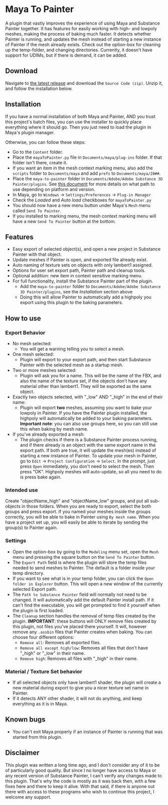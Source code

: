 # Maya To Painter
A plugin that vastly improves the experience of using Maya and Substance Painter together. It has features for easily working with high- and lowpoly meshes, making the process of baking much faster. It detects whether Painter is running, and updates the mesh instead of starting a new instance of Painter if the mesh already exists. 
Check out the option-box for cleaning up the temp-folder, and changing directories.
Currently, it doesn't have support for UDIMs, but if there is demand, it can be added.

## Download
Navigate to [the latest release](https://github.com/pramberg/MayaToPainter/releases/latest) and download the `Source Code (zip)`. Unzip it, and follow the installation below.

## Installation
If you have a normal installation of both Maya and Painter, AND you trust this project's batch files, you can use the installer to quickly place everything where it should go. Then you just need to load the plugin in Maya's plugin manager.

Otherwise, you can follow these steps:
* Go to the `Content` folder.
* Place the `mayaToPainter.py` file in `Documents/maya/plug-ins` folder. If that folder isn't there, create it.
* If you want an item in the mesh context marking menu, also add the `scripts` folder to `Documents/maya` and add `prefs` to `Documents/maya/20##`.
* Place the `maya-to-painter` folder in `Documents/Adobe/Adobe Substance 3D Painter/plugins`. See [this document](https://helpx.adobe.com/substance-3d-painter/scripting-and-development/scripts-and-plugins/creating-a-javascript-plugin.html) for more details on what path to use depending on platform and version.
* In Maya, go to `Windows` → `Settings/Preferences` → `Plug-in Manager`
* Check the *Loaded* and *Auto load* checkboxes for `mayaToPainter.py`
* You should now have a new menu button under Maya's `Mesh` menu called `Send To Painter`. 
* If you installed to marking menu, the mesh context marking menu will have a new `Send To Painter` button at the bottom.

## Features
* Easy export of selected object(s), and open a new project in Substance Painter with that object.
* Update meshes if Painter is open, and exported file already exist.
* Auto naming of texture sets on objects with only lambert1 assigned.
* Options for user set export path, Painter path and cleanup tools.
* Optional addition: new item in context sensitive marking menu.
* For full functionality, install the Substance Painter part of the plugin.
    - Add the `maya-to-painter` folder to `Documents/Adobe/Adobe Substance 3D Painter/plugins`, see the *Installation* section above
    - Doing this will allow Painter to automatically add a highpoly you export using this plugin to the baking parameters.

## How to use
### Export Behavior
* No mesh selected:
    - You will get a warning telling you to select a mesh.
* One mesh selected:
    - Plugin will export to your export path, and then start Substance Painter with the selected mesh as a startup mesh.
* Two or more meshes selected:
    - Plugin will ask you for a name. This will be the name of the FBX, and also the name of the texture set, if the objects don't have any material other than lambert1. They will be exported as the same object.
* Exactly two objects selected, with "_low" AND "_high" in the end of their name:
    - Plugin will export **two** meshes, assuming you want to bake your lowpoly in Painter. If you have the Painter plugin installed, the highpoly will automatically be added to your baking parameters. **Important note**: you can also use groups here, so you can still use this when baking by mesh name.
* If you've already exported a mesh:
    - The plugin checks if there is a Substance Painter process running, and if there already is an object with the same export name in the export path. If both are true, it will update the mesh(es) instead of starting a new instance of Painter. To update your mesh in Painter, go to `Edit` → `Project Configuration` → `Select`. In the prompt, just press `Open` immediately, you don't need to select the mesh. Then press "OK".
    Highpoly meshes will auto-update, so all you need to do is press bake again.

### Intended use
Create "objectName_high" and "objectName_low" groups, and put all sub-objects in those folders. When you are ready to export, select the both groups and press export. If you named your meshes inside the groups correctly, you will be able to bake in Painter using `By mesh name`. When you have a project set up, you will easily be able to iterate by sending the group(s) to Painter again.

### Settings
* Open the option-box by going to the `Modeling` menu set, open the `Mesh` menu and pressing the square button on the `Send To Painter` button.
* The `Export Path` field is where the plugin will store the temp files needed to send meshes to Painter. The default is a folder inside your temp directory.
* If you want to see what is in your temp folder, you can click the `Open folder in Explorer` button. This will open a new window of the currently selected Export path.
* The `Path to Substance Painter` field will normally not need to be changed. It will automatically add the default Painter install path. If it can't find the executable, you will get prompted to find it yourself when the plugin is first loaded.
* The `Cleanup` section handles the removal of temp files created by the plugin. **IMPORTANT**: these buttons will ONLY remove files created by this plugin, not files you've placed there yourself. It will, however remove any `.assbin` files that Painter creates when baking. 
You can choose four different options:
  * `Remove all`: Removes all exported files.
  * `Remove all except high/low`: Removes all files that don't have "_high" or "_low" in their name.
  * `Remove high`: Removes all files with "_high" in their name.

### Material / Texture Set behavior
* If all selected objects only have lambert1 shader, the plugin will create a new material during export to give you a nicer texture set name in Painter.
* If it detects ANY other shader, it will not do anything, and keep everything as it is in Maya.

## Known bugs
* You can't exit Maya properly if an instance of Painter is running that was started from this plugin.

## Disclaimer
This plugin was written a long time ago, and I don't consider any of it to be of particularly good quality. But since I no longer have access to Maya or any recent version of Substance Painter, I can't verify any changes made to this plugin. That's why the code is mostly as it was back then, with a few fixes here and there to keep it alive. With that said, if there is anyone out there with access to these programs who wish to continue this project, I welcome any support.
